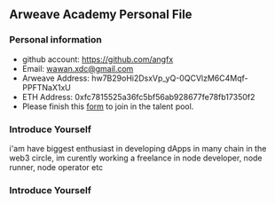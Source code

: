 ## Arweave Academy Personal File

### Personal information

- github account: https://github.com/angfx
- Email: wawan.xdc@gmail.com
- Arweave Address: hw7B29oHi2DsxVp_yQ-0QCVlzM6C4Mqf-PPFTNaX1xU
- ETH Address: 0xfc7815525a36fc5bf56ab928677fe78fb17350f2
- Please finish this [form](https://docs.google.com/forms/d/e/1FAIpQLSfWA5fIIcBgmRppm3jNz5vmf9Mai_QMVil-2pO4r7YKn_Zhtw/viewform?usp=sf_link) to join in the talent pool.

### Introduce Yourself
 i'am have biggest enthusiast in developing dApps in many chain in the web3 circle, im curently working a freelance in node developer, node runner, node operator etc

 ### Introduce Yourself